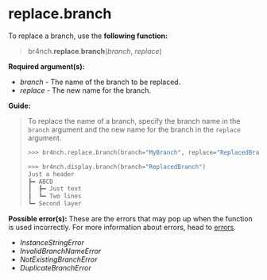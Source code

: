 # replace.branch

To replace a branch, use the **following function:**

> br4nch.**replace**.**branch**(*branch*, *replace*)

**Required argument(s):**

- *branch* - The name of the branch to be replaced.
- *replace* - The new name for the branch.

**Guide:**

> To replace the name of a branch, specify the branch name in the `branch` argument and the new name for the branch in the `replace` argument.
>
> ```python
> >>> br4nch.replace.branch(branch="MyBranch", replace="ReplacedBranch")
> 
> >>> br4nch.display.branch(branch="ReplacedBranch")
> Just a header
> ┣━ ABCD
> ┃  ┣━ Just text
> ┃  ┗━ Two lines
> ┗━ Second layer
> ```

**Possible error(s):**
These are the errors that may pop up when the function is used incorrectly.
For more information about errors, head to [errors](../../guides/errors.md).

- *InstanceStringError*
- *InvalidBranchNameError*
- *NotExistingBranchError*
- *DuplicateBranchError*

